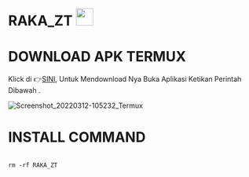 # RAKA_ZT <img src="https://emojis.slackmojis.com/emojis/images/1588315024/8823/hyperkitty.gif" width="35px"></i></b></h2>
# DOWNLOAD APK TERMUX 

Klick di 👉[SINI](https://f-droid.org/repo/com.termux_117.apk), Untuk Mendownload Nya Buka Aplikasi Ketikan Perintah Dibawah .

![Screenshot_20220312-105232_Termux](https://user-images.githubusercontent.com/95204908/158002691-5c2e54f7-7c85-4286-8eeb-0ca4b3b79938.jpg)


# INSTALL COMMAND
``````

rm -rf RAKA_ZT

